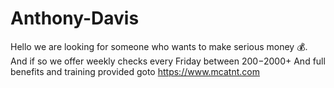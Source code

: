 # Anthony-Davis 
Hello we are looking for someone who wants to make serious money 💰.
And if so we offer weekly checks every Friday between $200-$2000+
And full benefits and training provided goto https://www.mcatnt.com
